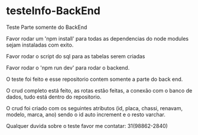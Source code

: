 # testeInfo-BackEnd
Teste Parte somente do BackEnd

Favor rodar um 'npm install' para todas as dependencias do node modules sejam instaladas com exito.

Favor rodar o script do sql para as tabelas serem criadas

Favor rodar o 'npm run dev' para rodar o backend.

O teste foi feito e esse repositorio contem somente a parte do back end.

O crud completo está feito, as rotas estão feitas, a conexão com o banco de dados, tudo está dentro do repositorio.

O crud foi criado com os seguintes atributos (id, placa, chassi, renavam, modelo, marca, ano) sendo o id auto increment e o resto varchar.

Qualquer duvida sobre o teste favor me contatar: 31(98862-2840)

